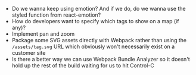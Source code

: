 * Do we wanna keep using emotion? And if we do, do we wanna use the styled function from
  react-emotion?
* How do developers want to specify which tags to show on a map (if any)?
* Implement pan and zoom
* Package some SVG assets directly with Webpack rather than using the `/assets/tag.svg` URL which
  obviously won't necessarily exist on a customer site
* Is there a better way we can use Webpack Bundle Analyzer so it doesn't hold up the rest of the
  build waiting for us to hit Control-C
